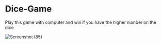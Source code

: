 # Dice-Game
Play this game with computer and win if you have the higher number on the dice 

![Screenshot (85)](https://github.com/Vikash2048/Dice-Game/assets/89237977/17284489-ac39-4c19-8b71-0b49f9e50f3a)
